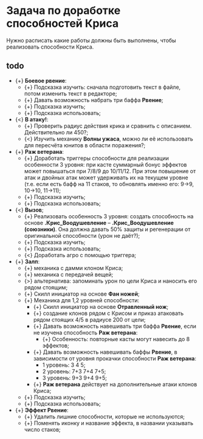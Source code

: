 # Задача по доработке способностей Криса
Нужно расписать какие работы должны быть выполнены, чтобы реализовать способности Криса.

## todo

* {+} **Боевое рвение**:
   * {+} Подсказка изучить: сначала подготовить текст в файле, потом изменить текст в редакторе;
   * {+} Давать возможность набрать три баффа **Рвение**;
   * {+} Подсказка изучить;
   * {+} Подсказка использовать;
* {<} **В атаку!**:
   * {+} Проверить радиус действия крика и сравнить с описанием. Действительно ли 450?;
   * {<} Изучить механику **Волны ужаса**, можно ли её использовать для пересчёта юнитов в области поражения?;
* {+} **Раж ветерана**:
   * {+} Доработать триггеры способности для реализации особенности 3 уровня: при касте суммарный бонус эффектов может повышаться при 7/8/9 до 10/11/12. При этом повышение от атак и двойных атак может удерживать их на текущем уровне (т.е. если есть бафф на 11 стаков, то обновлять именно его: 9->9, 10->10, 11->11);
   * {+} Подсказка изучить;
   * {+} Подсказка использовать;
* {<} **Вызов**;
   * {+} Реализовать особенность 3 уровня: создать способность на основе **.Крис_Воодушевление** &ndash; **.Крис_Воодушевление (союзники)**. Она должна давать 50% защиты и регенерации от оригинальной способности (урон не даёт?);
   * {+} Подсказка изучить;
   * {+} Подсказка использовать;
   * {<} Доработать агро с помощью триггера;
* {+} **Залп**:
   * {+} механика с дамми клоном Криса;
   * {+} механика с передачей вещей;
   * {>} альтернатива: запоминать урон по цели Криса и наносить его рядом стоящим;
   * {+} Скилл инициатор на основе **Фан ножей**;
   * {+} Механика для 1,2 уровней способности:
      * {+} Скилл инициатор на основе **Отравленный нож**;
      * {+} создание клонов рядом с Крисом и приказ атаковать рядом стоящих 4/5 в радиусе 200 от цели;
      * {+} Давать возможность навешивать три баффа **Рвение**, если не изучена способность **Раж ветерана**:
         * {+} Особенность: повторные касты могут навесить до 8 эффектов;
      * {+} Давать возможность навешивать баффы **Рвение**, в зависимости от уровня прокачки способности **Раж ветерана**:
         * 1 уровень: 3 4 5;
         * 2 уровень: 7+3 7+4 7+5;
         * 3 уровень: 9+3 9+4 9+5;
      * {+} **Раж ветерана** действует на дополнительные атаки клонов Криса;
   * {+} Подсказка изучить;
   * {+} Подсказка использовать;
* {+} **Эффект Рвение**:
   * {+} Удалить лишние способности, которые не используются;
   * {+} Поменять иконку и название эффекта, в названии указывать число стаков;